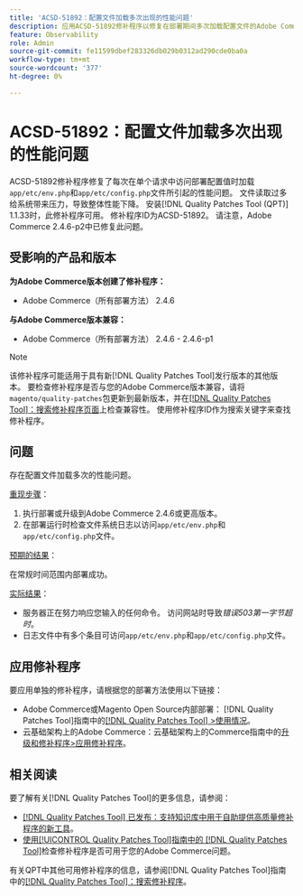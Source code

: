 ```yaml
---
title: 'ACSD-51892：配置文件加载多次出现的性能问题'
description: 应用ACSD-51892修补程序以修复在部署期间多次加载配置文件的Adobe Commerce性能问题。
feature: Observability
role: Admin
source-git-commit: fe11599dbef283326db029b0312ad290cde0ba0a
workflow-type: tm+mt
source-wordcount: '377'
ht-degree: 0%

---
```


# ACSD-51892：配置文件加载多次出现的性能问题

ACSD-51892修补程序修复了每次在单个请求中访问部署配置值时加载`app/etc/env.php`和`app/etc/config.php`文件所引起的性能问题。 文件读取过多给系统带来压力，导致整体性能下降。 安装[!DNL Quality Patches Tool (QPT)] 1.1.33时，此修补程序可用。 修补程序ID为ACSD-51892。 请注意，Adobe Commerce 2.4.6-p2中已修复此问题。

## 受影响的产品和版本

**为Adobe Commerce版本创建了修补程序：**

* Adobe Commerce（所有部署方法） 2.4.6

**与Adobe Commerce版本兼容：**

* Adobe Commerce（所有部署方法） 2.4.6 - 2.4.6-p1

>[!NOTE]
>
>该修补程序可能适用于具有新[!DNL Quality Patches Tool]发行版本的其他版本。 要检查修补程序是否与您的Adobe Commerce版本兼容，请将`magento/quality-patches`包更新到最新版本，并在[[!DNL Quality Patches Tool]：搜索修补程序页面](https://experienceleague.adobe.com/tools/commerce-quality-patches/index.html?lang=zh-Hans)上检查兼容性。 使用修补程序ID作为搜索关键字来查找修补程序。

## 问题

存在配置文件加载多次的性能问题。

<u>重现步骤</u>：

1. 执行部署或升级到Adobe Commerce 2.4.6或更高版本。
1. 在部署运行时检查文件系统日志以访问`app/etc/env.php`和`app/etc/config.php`文件。

<u>预期的结果</u>：

在常规时间范围内部署成功。

<u>实际结果</u>：

* 服务器正在努力响应您输入的任何命令。 访问网站时导致&#x200B;*错误503第一字节超时*。
* 日志文件中有多个条目可访问`app/etc/env.php`和`app/etc/config.php`文件。

## 应用修补程序

要应用单独的修补程序，请根据您的部署方法使用以下链接：

* Adobe Commerce或Magento Open Source内部部署： [!DNL Quality Patches Tool]指南中的[[!DNL Quality Patches Tool] >使用情况](/help/tools/quality-patches-tool/usage.md)。
* 云基础架构上的Adobe Commerce：云基础架构上的Commerce指南中的[升级和修补程序>应用修补程序](https://experienceleague.adobe.com/docs/commerce-cloud-service/user-guide/develop/upgrade/apply-patches.html?lang=zh-Hans)。

## 相关阅读

要了解有关[!DNL Quality Patches Tool]的更多信息，请参阅：

* [[!DNL Quality Patches Tool] 已发布：支持知识库中用于自助提供高质量修补程序的新工具](https://experienceleague.adobe.com/zh-hans/docs/commerce-knowledge-base/kb/announcements/commerce-announcements/magento-quality-patches-released-new-tool-to-self-serve-quality-patches)。
* [使用[!UICONTROL Quality Patches Tool]指南中的 [!DNL Quality Patches Tool]](/help/tools/quality-patches-tool/patches-available-in-qpt/check-patch-for-magento-issue-with-magento-quality-patches.md)检查修补程序是否可用于您的Adobe Commerce问题。


有关QPT中其他可用修补程序的信息，请参阅[!DNL Quality Patches Tool]指南中的[[!DNL Quality Patches Tool]：搜索修补程序](https://experienceleague.adobe.com/tools/commerce-quality-patches/index.html?lang=zh-Hans)。
